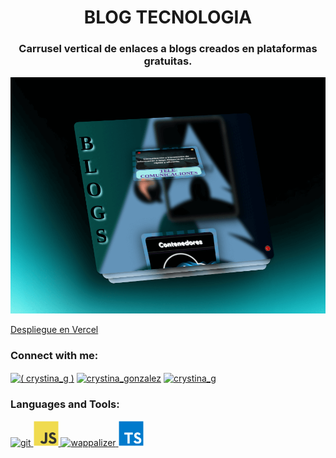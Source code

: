 <h1 align="center">BLOG TECNOLOGIA</h1>
<h3 align="center">Carrusel vertical de enlaces a blogs creados en plataformas gratuitas.</h3>

![Portada del sitio](./assets/BlogsPortada.png)

<a href="https://blog-eah.pages.dev/" target="blank">Despliegue en Vercel</a>

<h3 align="left">Connect with me:</h3>
<p align="left">
<a href="https://www.linkedin.com/in/crystina-g/" target="blank"><img align="center" src="https://raw.githubusercontent.com/rahuldkjain/github-profile-readme-generator/master/src/images/icons/Social/linked-in-alt.svg" alt="( crystina_g )" height="30" width="40" /></a>
<a href="https://instagram.com/crystina_gonzalez" target="blank"><img align="center" src="https://raw.githubusercontent.com/rahuldkjain/github-profile-readme-generator/master/src/images/icons/Social/instagram.svg" alt="crystina_gonzalez" height="30" width="40" /></a>
<a href="https://www.youtube.com/c/crystina_g" target="blank"><img align="center" src="https://raw.githubusercontent.com/rahuldkjain/github-profile-readme-generator/master/src/images/icons/Social/youtube.svg" alt="crystina_g" height="30" width="40" /></a>
</p>

<h3 align="left">Languages and Tools:</h3>
<p align="left">
  <a href="https://git-scm.com/" target="_blank" rel="noreferrer">
    <img src="https://www.vectorlogo.zone/logos/git-scm/git-scm-icon.svg" alt="git" width="40" height="40"/>
  </a>
  <a href="https://developer.mozilla.org/en-US/docs/Web/JavaScript" target="_blank" rel="noreferrer">
    <img src="https://raw.githubusercontent.com/devicons/devicon/master/icons/javascript/javascript-original.svg" alt="javascript" width="40" height="40"/>
  </a>
  <a href="https://www.wappalyzer.com/" target="_blank" rel="noreferrer"> 
    <img src="https://cdn.icon-icons.com/icons2/2699/PNG/512/wappalyzer_logo_icon_168241.png" alt="wappalizer" width="40" height="40"/> 
  </a>
  <a href="https://www.typescriptlang.org/" target="_blank" rel="noreferrer">
    <img src="https://raw.githubusercontent.com/devicons/devicon/master/icons/typescript/typescript-original.svg" alt="typescript" width="40" height="40"/>
  </a>
</p>


[def]: ./assets/BlogsPortada.jpg
